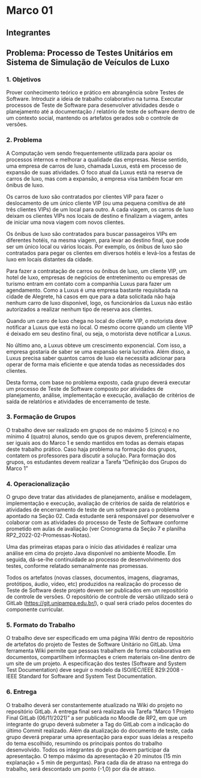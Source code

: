 # Marco 01

## Integrantes


## Problema: Processo de Testes Unitários em Sistema de Simulação de Veículos de Luxo

### 1. Objetivos
Prover conhecimento teórico e prático em abrangência sobre Testes de Software. Introduzir a ideia de trabalho colaborativo na turma. Executar processos de Teste de Software para desenvolver atividades desde o planejamento até a documentação / relatório de teste de software dentro de um contexto social, mantendo os artefatos gerados sob o controle de versões.

### 2. Problema
A Computação vem sendo frequentemente utilizada para apoiar os processos internos e melhorar a qualidade das empresas. Nesse sentido, uma empresa de carros de luxo, chamada Luxus, está em processo de expansão de suas atividades. O foco atual da Luxus está na reserva de carros de luxo, mas com a expansão, a empresa visa também focar em ônibus de luxo. 

Os carros de luxo são contratados por clientes VIP para fazer o deslocamento de um único cliente VIP (ou uma pequena comitiva de até três clientes VIPs) de um local para outro. A cada viagem, os carros de luxo deixam os clientes VIPs nos locais de destino e finalizam a viagem, antes de iniciar uma nova viagem com novos clientes. 

Os ônibus de luxo são contratados para buscar passageiros VIPs em diferentes hotéis, na mesma viagem, para levar ao destino final, que pode ser um único local ou vários locais. Por exemplo, os ônibus de luxo são contratados para pegar os clientes em diversos hotéis e levá-los a festas de luxo em locais distantes da cidade. 

Para fazer a contratação de carros ou ônibus de luxo, um cliente VIP, um hotel de luxo, empresas de negócios de entretenimento ou empresas de turismo entram em contato com a companhia Luxus para fazer um agendamento. Como a Luxus é uma empresa bastante requisitada na cidade de Alegrete, há casos em que para a data solicitada não haja nenhum carro de luxo disponível, logo, os funcionários da Luxus não estão autorizados a realizar nenhum tipo de reserva aos clientes. 

Quando um carro de luxo chega no local do cliente VIP, o motorista deve notificar a Luxus que está no local. O mesmo ocorre quando um cliente VIP é deixado em seu destino final, ou seja, o motorista deve notificar a Luxus.

No último ano, a Luxus obteve um crescimento exponencial. Com isso, a empresa gostaria  de saber se uma expansão seria lucrativa. Além disso, a Luxus precisa saber quantos carros de luxo ela necessita adicionar para operar de forma mais eficiente e que atenda todas as necessidades dos clientes.

Desta forma, com base no problema exposto, cada grupo deverá executar um processo de Teste de Software composto por atividades de planejamento, análise, implementação e execução, avaliação de critérios de saída de relatórios e atividades de encerramento de teste.

### 3. Formação de Grupos

O trabalho deve ser realizado em grupos de no máximo 5 (cinco) e no mínimo 4 (quatro) alunos, sendo que os grupos devem, preferencialmente, ser iguais aos do Marco 1 e sendo mantidos em todas as demais etapas deste trabalho prático. Caso haja problema na formação dos grupos, contatem os professores para discutir a solução. Para formação dos grupos, os estudantes devem realizar a Tarefa “Definição dos Grupos do Marco 1”

### 4. Operacionalização

O grupo deve tratar das atividades de planejamento, análise e modelagem, implementação e execução, avaliação de critérios de saída de relatórios e atividades de encerramento de teste de um software para o problema apontado na Seção 02. Cada estudante será responsável por desenvolver e colaborar com as atividades do processo de Teste de Software conforme prometido em aulas de avaliação (ver Cronograma da Seção 7 e planilha RP2_2022-02-Promessas-Notas).

Uma das primeiras etapas para o início das atividades é realizar uma análise em cima do projeto Java disponível no ambiente Moodle. Em seguida, dá-se-lhe continuidade ao processo de desenvolvimento dos testes, conforme relatado semanalmente nas promessas.

Todos os artefatos (novas classes, documentos, imagens, diagramas, protótipos, áudio, vídeo, etc) produzidos na realização do processo de Teste de Software deste projeto devem ser publicados em um repositório de controle de versões. O repositório de controle de versão utilizado será o GitLab (https://git.unipampa.edu.br/), o qual será criado pelos docentes do componente curricular.

### 5. Formato do Trabalho

O trabalho deve ser especificado em uma página Wiki dentro de repositório de artefatos do projeto de Testes de Software Unitário no GitLab. Uma ferramenta Wiki permite que pessoas trabalhem de forma colaborativa em documentos, compartilhem informações e criem materiais on-line dentro de um site de um projeto. A especificação dos testes (Software and System Test Documentation) deve seguir o modelo da ISO/IEC/IEEE 829:2008 - IEEE Standard for Software and  System Test Documentation.

### 6. Entrega

O trabalho deverá ser constantemente atualizado na Wiki do projeto no repositório GitLab. A entrega final será realizada via Tarefa “Marco 1 Projeto Final GitLab (06/11/2021)” a ser publicada no Moodle de RP2, em que um integrante do grupo deverá submeter a Tag do GitLab com a indicação do último Commit realizado. Além da atualização do documento de teste, cada grupo deverá preparar uma apresentação para expor suas ideias a respeito do tema escolhido, resumindo os principais pontos do trabalho desenvolvido. Todos os integrantes do grupo devem participar da apresentação. O tempo máximo da apresentação é 20 minutos (15 min explanação + 5 min de perguntas). Para cada dia de atraso na entrega do trabalho, será descontado um ponto (-1,0) por dia de atraso. 


